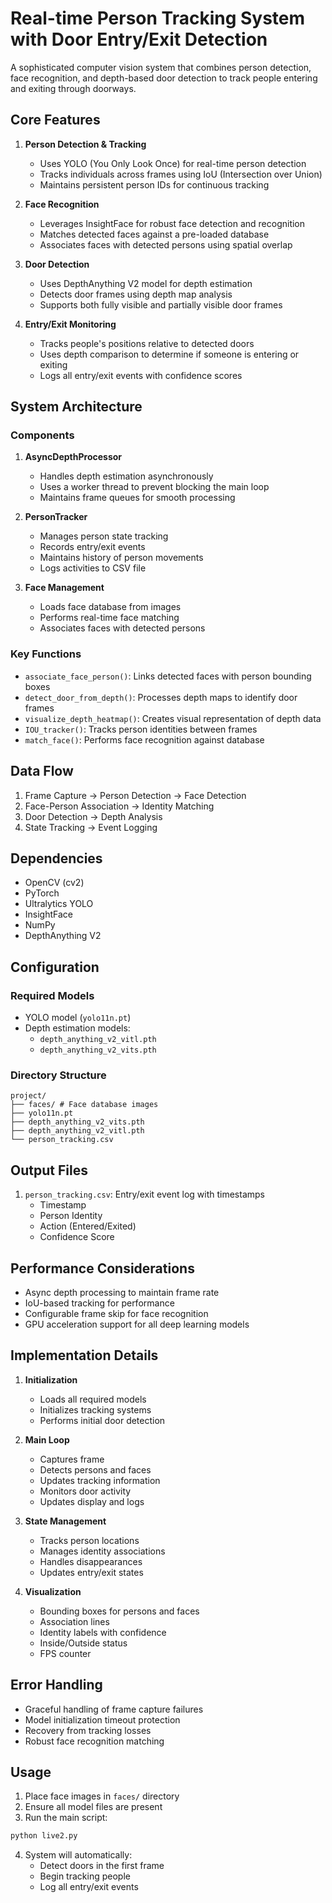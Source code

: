 # Real-time Person Tracking System with Door Entry/Exit Detection

A sophisticated computer vision system that combines person detection, face recognition, and depth-based door detection to track people entering and exiting through doorways.

## Core Features

1. **Person Detection & Tracking**
   - Uses YOLO (You Only Look Once) for real-time person detection
   - Tracks individuals across frames using IoU (Intersection over Union)
   - Maintains persistent person IDs for continuous tracking

2. **Face Recognition**
   - Leverages InsightFace for robust face detection and recognition
   - Matches detected faces against a pre-loaded database
   - Associates faces with detected persons using spatial overlap

3. **Door Detection**
   - Uses DepthAnything V2 model for depth estimation
   - Detects door frames using depth map analysis
   - Supports both fully visible and partially visible door frames

4. **Entry/Exit Monitoring**
   - Tracks people's positions relative to detected doors
   - Uses depth comparison to determine if someone is entering or exiting
   - Logs all entry/exit events with confidence scores

## System Architecture

### Components

1. **AsyncDepthProcessor**
   - Handles depth estimation asynchronously
   - Uses a worker thread to prevent blocking the main loop
   - Maintains frame queues for smooth processing

2. **PersonTracker**
   - Manages person state tracking
   - Records entry/exit events
   - Maintains history of person movements
   - Logs activities to CSV file

3. **Face Management**
   - Loads face database from images
   - Performs real-time face matching
   - Associates faces with detected persons

### Key Functions

- `associate_face_person()`: Links detected faces with person bounding boxes
- `detect_door_from_depth()`: Processes depth maps to identify door frames
- `visualize_depth_heatmap()`: Creates visual representation of depth data
- `IOU_tracker()`: Tracks person identities between frames
- `match_face()`: Performs face recognition against database

## Data Flow

1. Frame Capture → Person Detection → Face Detection
2. Face-Person Association → Identity Matching
3. Door Detection → Depth Analysis
4. State Tracking → Event Logging

## Dependencies

- OpenCV (cv2)
- PyTorch
- Ultralytics YOLO
- InsightFace
- NumPy
- DepthAnything V2

## Configuration

### Required Models
- YOLO model (`yolo11n.pt`)
- Depth estimation models:
  - `depth_anything_v2_vitl.pth`
  - `depth_anything_v2_vits.pth`

### Directory Structure
```
project/   
├── faces/ # Face database images  
├── yolo11n.pt  
├── depth_anything_v2_vits.pth  
├── depth_anything_v2_vitl.pth  
└── person_tracking.csv
```


## Output Files

1. `person_tracking.csv`: Entry/exit event log with timestamps
   - Timestamp
   - Person Identity
   - Action (Entered/Exited)
   - Confidence Score

## Performance Considerations

- Async depth processing to maintain frame rate
- IoU-based tracking for performance
- Configurable frame skip for face recognition
- GPU acceleration support for all deep learning models

## Implementation Details

1. **Initialization**
   - Loads all required models
   - Initializes tracking systems
   - Performs initial door detection

2. **Main Loop**
   - Captures frame
   - Detects persons and faces
   - Updates tracking information
   - Monitors door activity
   - Updates display and logs

3. **State Management**
   - Tracks person locations
   - Manages identity associations
   - Handles disappearances
   - Updates entry/exit states

4. **Visualization**
   - Bounding boxes for persons and faces
   - Association lines
   - Identity labels with confidence
   - Inside/Outside status
   - FPS counter

## Error Handling

- Graceful handling of frame capture failures
- Model initialization timeout protection
- Recovery from tracking losses
- Robust face recognition matching

## Usage

1. Place face images in `faces/` directory
2. Ensure all model files are present
3. Run the main script:
```bash
python live2.py
```
4. System will automatically:
    - Detect doors in the first frame
    - Begin tracking people
    - Log all entry/exit events
  

